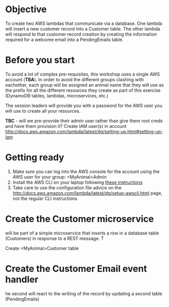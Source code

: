 # Objective
To create two AWS lambdas that communicate via a database. One lambda will insert a new customer record into a Customer table. The other lambda will respond to that customer record creation by creating the information required for a welcome email into a PendingEmails table.

# Before you start
To avoid a lot of complex pre-requisites, this workshop uses a single AWS account (**TBA**). In order to avoid the different groups clashing with eachother, each group will be assigned an animal name that they will use as the prefix for all the different resources they create as part of this exercise (DynamoDB tables, lambdas, microservices, etc.)

The session leaders will provide you with a password for the AWS user you will use to create all your resources.

**TBC** - will we pre-provide their admin user rather than give them root creds and have them provision it?
   Create IAM user(s) in account http://docs.aws.amazon.com/lambda/latest/dg/setting-up.html#setting-up-iam

# Getting ready

1. Make sure you can log into the AWS console for the account using the AWS user for your group: \<MyAnimal\>Admin
1. Install the AWS CLI on your laptop following [these instructions](http://docs.aws.amazon.com/cli/latest/userguide/installing.html)
1.  Take care to use the configuration file advice on the http://docs.aws.amazon.com/lambda/latest/dg/setup-awscli.html page, not the regular CLI instructions

# Create the Customer microservice
will be part of a simple microservice that inserts a row in a database table (Customers) in response to a REST message. T

Create \<MyAnimal\>Customer table

# Create the Customer Email event handler

he second will react to the writing of the record by updating a second table (PendingEmails)

